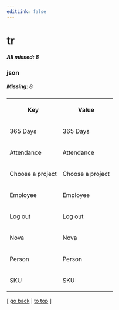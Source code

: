 ```yaml
---
editLink: false
---
```


# tr

##### All missed: 8


### json

##### Missing: 8

<table width="100%">
<tr><th width="50%">

Key

</th><th width="50%">

Value

</th></tr>
<tr><td width="50%">

365 Days

</td><td width="50%">

365 Days

</td></tr>
<tr><td width="50%">

Attendance

</td><td width="50%">

Attendance

</td></tr>
<tr><td width="50%">

Choose a project

</td><td width="50%">

Choose a project

</td></tr>
<tr><td width="50%">

Employee

</td><td width="50%">

Employee

</td></tr>
<tr><td width="50%">

Log out

</td><td width="50%">

Log out

</td></tr>
<tr><td width="50%">

Nova

</td><td width="50%">

Nova

</td></tr>
<tr><td width="50%">

Person

</td><td width="50%">

Person

</td></tr>
<tr><td width="50%">

SKU

</td><td width="50%">

SKU

</td></tr>
</table>

[ [go back](../status.md) | [to top](#) ]

